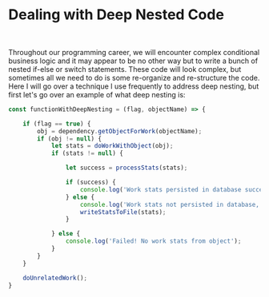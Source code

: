 <h1>Dealing with Deep Nested Code</h1>
<br/>
<p>
	Throughout our programming career, we will encounter
	complex conditional business logic and it may appear to be 
	no other way but to write a bunch of nested if-else 
	or switch statements. These code will look complex, but
	sometimes all we need to do is some re-organize and
	re-structure the code. Here I will go over a technique I use 
	frequently to address deep nesting, but first let's go 
	over an example of what deep nesting is:
</p>

```javascript
const functionWithDeepNesting = (flag, objectName) => {

	if (flag == true) {
		obj = dependency.getObjectForWork(objectName);
		if (obj != null) {
			let stats = doWorkWithObject(obj);
			if (stats != null) {

				let success = processStats(stats);

				if (success) {
					console.log('Work stats persisted in database successfully');
				} else {
					console.log('Work stats not persisted in database, defaulting to log file');
					writeStatsToFile(stats);
				}

			} else {
				console.log('Failed! No work stats from object');
			}
		}
	}

	doUnrelatedWork();
}
```
